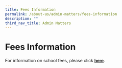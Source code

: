 ```yaml
---
title: Fees Information
permalink: /about-us/admin-matters/fees-information
description: ""
third_nav_title: Admin Matters
---
```

# **Fees Information**

For information on school fees, please click [**here**](https://www.moe.gov.sg/financial-matters/fees).